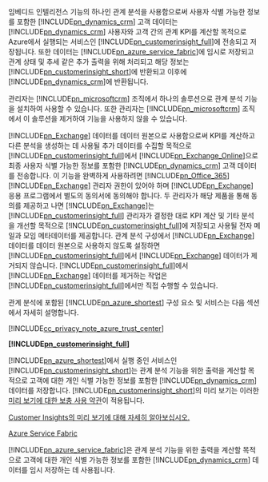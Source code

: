임베디드 인텔리전스 기능의 하나인 관계 분석을 사용함으로써 사용자 식별 가능한 정보를 포함한 [!INCLUDE[pn_dynamics_crm](pn-dynamics-crm.md)] 고객 데이터는 [!INCLUDE[pn_dynamics_crm](pn-dynamics-crm.md)] 사용자와 고객 간의 관계 KPI를 계산할 목적으로 Azure에서 실행되는 서비스인 [!INCLUDE[pn_customerinsight_full](pn-customer-insights-full.md)]에 전송되고 저장됩니다. 또한 데이터는 [!INCLUDE[pn_azure_service_fabric](pn-azure-service-fabric.md)]에 임시로 저장되고 관계 상태 및 추세 같은 추가 출력을 위해 처리되고 해당 정보는 [!INCLUDE[pn_customerinsight_short](pn-customer-insights-short.md)]에 반환되고 이후에 [!INCLUDE[pn_dynamics_crm](pn-dynamics-crm.md)]에 반환됩니다.  
  
 관리자는 [!INCLUDE[pn_microsoftcrm](pn-microsoftcrm.md)] 조직에서 하나의 솔루션으로 관계 분석 기능을 설치하여 사용할 수 있습니다. 또한 관리자는 [!INCLUDE[pn_microsoftcrm](pn-microsoftcrm.md)] 조직에서 이 솔루션을 제거하여 기능을 사용하지 않을 수 있습니다.  
  
 [!INCLUDE[pn_Exchange](pn-exchange.md)] 데이터를 데이터 원본으로 사용함으로써 KPI를 계산하고 다른 분석을 생성하는 데 사용될 추가 데이터를 수집할 목적으로 [!INCLUDE[pn_customerinsight_full](pn-customer-insights-full.md)]에서 [!INCLUDE[pn_Exchange_Online](pn-exchange-online.md)]으로 최종 사용자 식별 가능한 정보를 포함한 [!INCLUDE[pn_dynamics_crm](pn-dynamics-crm.md)] 고객 데이터를 전송합니다.  이 기능을 완벽하게 사용하려면 [!INCLUDE[pn_Office_365](pn-office-365.md)][!INCLUDE[pn_Exchange](pn-exchange.md)] 관리자 권한이 있어야 하며 [!INCLUDE[pn_Exchange](pn-exchange.md)] 응용 프로그램에서 별도의 동의서에 동의해야 합니다.  두 관리자가 해당 제품을 통해 동의를 제공하고 나면 [!INCLUDE[pn_Exchange](pn-exchange.md)]는 [!INCLUDE[pn_customerinsight_full](pn-customer-insights-full.md)] 관리자가 결정한 대로 KPI 계산 및 기타 분석을 개선할 목적으로 [!INCLUDE[pn_customerinsight_full](pn-customer-insights-full.md)]에 저장되고 사용될 전자 메일과 모임 메타데이터를 제공합니다. 관계 분석 구성에서 [!INCLUDE[pn_Exchange](pn-exchange.md)] 데이터를 데이터 원본으로 사용하지 않도록 설정하면 [!INCLUDE[pn_customerinsight_full](pn-customer-insights-full.md)]에서 [!INCLUDE[pn_Exchange](pn-exchange.md)] 데이터가 제거되지 않습니다.  [!INCLUDE[pn_customerinsight_full](pn-customer-insights-full.md)]에서 [!INCLUDE[pn_Exchange](pn-exchange.md)] 데이터를 제거하는 작업은 [!INCLUDE[pn_customerinsight_full](pn-customer-insights-full.md)]에서만 직접 수행할 수 있습니다.  
  
 관계 분석에 포함된 [!INCLUDE[pn_azure_shortest](pn-azure-shortest.md)] 구성 요소 및 서비스는 다음 섹션에서 자세히 설명합니다.  
  
 [!INCLUDE[cc_privacy_note_azure_trust_center](cc-privacy-note-azure-trust-center.md)]  
  
 **[!INCLUDE[pn_customerinsight_full](pn-customer-insights-full.md)]**  
  
 [!INCLUDE[pn_azure_shortest](pn-azure-shortest.md)]에서 실행 중인 서비스인 [!INCLUDE[pn_customerinsight_short](pn-customer-insights-short.md)]는 관계 분석 기능을 위한 출력을 계산할 목적으로 고객에 대한 개인 식별 가능한 정보를 포함한 [!INCLUDE[pn_dynamics_crm](pn-dynamics-crm.md)] 데이터를 저장합니다. [!INCLUDE[pn_customerinsight_short](pn-customer-insights-short.md)]의 미리 보기는 이러한 [미리 보기에 대한 보충 사용 약관](https://go.microsoft.com/fwlink/p/?LinkId=511446)이 적용됩니다.  
  
 [Customer Insights의 미리 보기에 대해 자세히 알아보십시오.](https://azure.microsoft.com/services/customer-insights/)  
  
 [Azure Service Fabric](https://azure.microsoft.com/services/service-fabric/)  
  
 [!INCLUDE[pn_azure_service_fabric](pn-azure-service-fabric.md)]은 관계 분석 기능을 위한 출력을 계산할 목적으로 고객에 대한 개인 식별 가능한 정보를 포함한 [!INCLUDE[pn_dynamics_crm](pn-dynamics-crm.md)] 데이터를 임시 저장하는 데 사용됩니다.